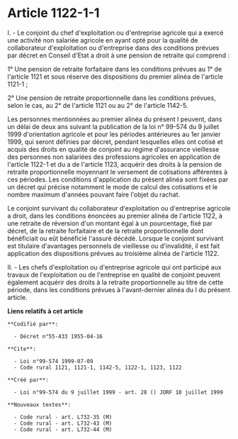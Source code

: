 # Article 1122-1-1

I. - Le conjoint du chef d'exploitation ou d'entreprise agricole qui a exercé une activité non salariée agricole en ayant
opté pour la qualité de collaborateur d'exploitation ou d'entreprise dans des conditions prévues par décret en Conseil d'Etat
a droit à une pension de retraite qui comprend : 

1° Une pension de retraite forfaitaire dans les conditions prévues au 1° de l'article 1121 et sous réserve des dispositions
du premier alinéa de l'article 1121-1 ; 

2° Une pension de retraite proportionnelle dans les conditions prévues, selon le cas, au 2° de l'article 1121 ou au 2° de
l'article 1142-5.

Les personnes mentionnées au premier alinéa du présent I peuvent, dans un délai de deux ans suivant la publication de la loi
n° 99-574 du 9 juillet 1999 d'orientation agricole et pour les périodes antérieures au 1er janvier 1999, qui seront définies
par décret, pendant lesquelles elles ont cotisé et acquis des droits en qualité de conjoint au régime d'assurance vieillesse
des personnes non salariées des professions agricoles en application de l'article 1122-1 et du a de l'article 1123, acquérir
des droits à la pension de retraite proportionnelle moyennant le versement de cotisations afférentes à ces périodes. Les
conditions d'application du présent alinéa sont fixées par un décret qui précise notamment le mode de calcul des cotisations
et le nombre maximum d'années pouvant faire l'objet du rachat.

Le conjoint survivant du collaborateur d'exploitation ou d'entreprise agricole a droit, dans les conditions énoncées au
premier alinéa de l'article 1122, à une retraite de réversion d'un montant égal à un pourcentage, fixé par décret, de la
retraite forfaitaire et de la retraite proportionnelle dont bénéficiait ou eût bénéficié l'assuré décédé. Lorsque le conjoint
survivant est titulaire d'avantages personnels de vieillesse ou d'invalidité, il est fait application des dispositions
prévues au troisième alinéa de l'article 1122.

II. - Les chefs d'exploitation ou d'entreprise agricole qui ont participé aux travaux de l'exploitation ou de l'entreprise en
qualité de conjoint peuvent également acquérir des droits à la retraite proportionnelle au titre de cette période, dans les
conditions prévues à l'avant-dernier alinéa du I du présent article.

**Liens relatifs à cet article**

	**Codifié par**:

	  - Décret n°55-433 1955-04-16

	**Cite**:

	  - Loi n°99-574 1999-07-09
	  - Code rural 1121, 1121-1, 1142-5, 1122-1, 1123, 1122

	**Créé par**:

	  - Loi n°99-574 du 9 juillet 1999 - art. 28 () JORF 10 juillet 1999

	**Nouveaux textes**:

	  - Code rural - art. L732-35 (M)
	  - Code rural - art. L732-43 (M)
	  - Code rural - art. L732-44 (M)
